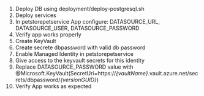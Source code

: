 1. Deploy DB using deployment/deploy-postgresql.sh
2. Deploy services
3. In petstorepetservice App configure: DATASOURCE_URL, DATASOURCE_USER, DATASOURCE_PASSWORD
4. Verify app works properly
5. Create KeyVault
6. Create secrete dbpassword with valid db password
7. Enable Managed Identity in petstorepetservice
8. Give access to the keyvault secrets for this identity
9. Replace DATASOURCE_PASSWORD value with @Microsoft.KeyVault(SecretUri=https://*{vaultName}*.vault.azure.net/secrets/dbpassword/*{versionGUID}*)
10. Verify App works as expected